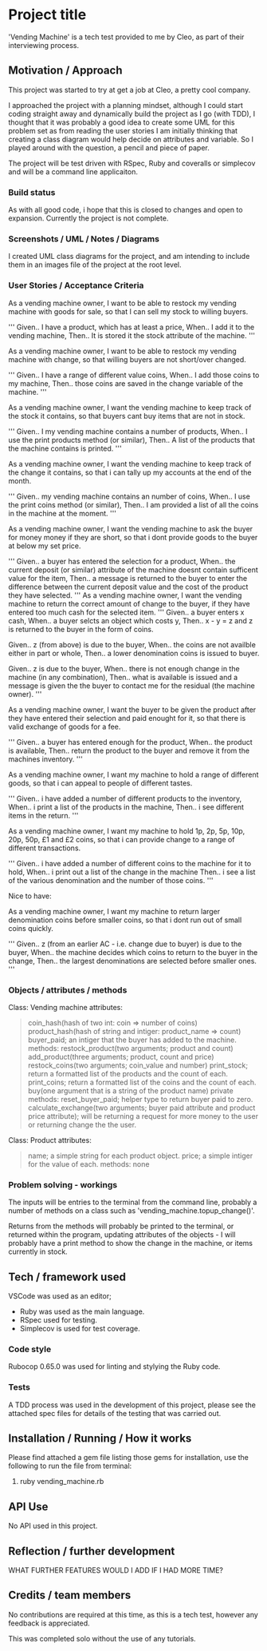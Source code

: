 # Project title

'Vending Machine' is a tech test provided to me by Cleo, as part of their
interviewing process.

## Motivation / Approach

This project was started to try at get a job at Cleo, a pretty cool company.

I approached the project with a planning mindset, although I could start coding
straight away and dynamically build the project as I go (with TDD), I thought
that it was probably a good idea to create some UML for this problem set as
from reading the user stories I am initially thinking that creating a class
diagram would help decide on attributes and variable. So I played around with
the question, a pencil and piece of paper.

The project will be test driven with RSpec, Ruby and coveralls or simplecov and
will be a command line applicaiton.

### Build status

As with all good code, i hope that this is closed to changes and open to
expansion. Currently the project is not complete.

### Screenshots / UML / Notes / Diagrams

I created UML class diagrams for the project, and am intending to include them
in an images file of the project at the root level.

### User Stories / Acceptance Criteria

As a vending machine owner,
I want to be able to restock my vending machine with goods for sale,
so that I can sell my stock to willing buyers.

'''
Given.. I have a product, which has at least a price,
When.. I add it to the vending machine,
Then.. It is stored it the stock attribute of the machine.
'''

As a vending machine owner,
I want to be able to restock my vending machine with change,
so that willing buyers are not short/over changed.

'''
Given.. I have a range of different value coins,
When.. I add those coins to my machine,
Then.. those coins are saved in the change variable of the machine.
'''

As a vending machine owner,
I want the vending machine to keep track of the stock it contains,
so that buyers cant buy items that are not in stock.

'''
Given.. I my vending machine contains a number of products,
When.. I use the print products method (or similar),
Then.. A list of the products that the machine contains is printed.
'''

As a vending machine owner,
I want the vending machine to keep track of the change it contains,
so that i can tally up my accounts at the end of the month.

'''
Given.. my vending machine contains an number of coins,
When.. I use the print coins method (or similar),
Then.. I am provided a list of all the coins in the machine at the moment.
'''

As a vending machine owner,
I want the vending machine to ask the buyer for money money if they are short,
so that i dont provide goods to the buyer at below my set price.

'''
Given.. a buyer has entered the selection for a product,
When.. the current deposit (or similar) attribute of the machine doesnt contain
sufficent value for the item,
Then.. a message is returned to the buyer to enter the difference between the
current deposit value and the cost of the product they have selected.
'''
As a vending machine owner,
I want the vending machine to return the correct amount of change to the buyer,
if they have entered too much cash for the selected item.
'''
Given.. a buyer enters x cash,
When.. a buyer selcts an object which costs y,
Then.. x - y = z and z is returned to the buyer in the form of coins.

Given.. z (from above) is due to the buyer,
When.. the coins are not availble either in part or whole,
Then.. a lower denomination coins is issued to buyer.

Given.. z is due to the buyer,
When.. there is not enough change in the machine (in any combination),
Then.. what is available is issued and a message is given the the buyer to
contact me for the residual (the machine owner).
'''

As a vending machine owner,
I want the buyer to be given the product after they have entered their selection
and paid enought for it,
so that there is valid exchange of goods for a fee.

'''
Given.. a buyer has entered enough for the product,
When.. the product is available,
Then.. return the product to the buyer and remove it from the machines inventory.
'''

As a vending machine owner,
I want my machine to hold a range of different goods,
so that i can appeal to people of different tastes.

'''
Given.. i have added a number of different products to the inventory,
When.. i print a list of the products in the machine,
Then.. i see different items in the return.
'''

As a vending machine owner,
I want my machine to hold 1p, 2p, 5p, 10p, 20p, 50p, £1 and £2 coins,
so that i can provide change to a range of different transactions.

'''
Given.. i have added a number of different coins to the machine for it to hold,
When.. i print out a list of the change in the machine
Then.. i see a list of the various denomination and the number of those coins.
'''

Nice to have:

As a vending machine owner,
I want my machine to return larger denomination coins before smaller coins,
so that i dont run out of small coins quickly.

'''
Given.. z (from an earlier AC - i.e. change due to buyer) is due to the buyer,
When.. the machine decides which coins to return to the buyer in the change,
Then.. the largest denominations are selected before smaller ones.
'''

### Objects / attributes / methods

Class: Vending machine
attributes:
> coin_hash(hash of two int: coin => number of coins)
> product_hash(hash of string and intiger: product_name => count)
> buyer_paid; an intiger that the buyer has added to the machine.
methods:
> restock_product(two arguments; product and count)
> add_product(three arguments; product, count and price)
> restock_coins(two arguments; coin_value and number)
> print_stock; return a formatted list of the products and the count of each.
> print_coins; return a formatted list of the coins and the count of each.
> buy(one argument that is a string of the product name)
private methods:
> reset_buyer_paid; helper type to return buyer paid to zero.
> calculate_exchange(two arguments; buyer paid attribute and product price attribute); will be returning a request for more money to the user or returning change the the user.

Class: Product
attributes:
> name; a simple string for each product object.
> price; a simple intiger for the value of each.
methods:
> none

### Problem solving - workings

The inputs will be entries to the terminal from the command line, probably a
number of methods on a class such as 'vending_machine.topup_change()'.

Returns from the methods will probably be printed to the terminal, or returned
within the program, updating attributes of the objects - I will probably have
a print method to show the change in the machine, or items currently in stock.

## Tech / framework used

VSCode was used as an editor;

* Ruby was used as the main language.
* RSpec used for testing.
* Simplecov is used for test coverage.

### Code style

Rubocop 0.65.0 was used for linting and stylying the Ruby code.

### Tests

A TDD process was used in the development of this project, please see the
attached spec files for details of the testing that was carried out.

## Installation / Running / How it works

Please find attached a gem file listing those gems for installation, use the
following to run the file from terminal:

1) ruby vending_machine.rb

## API Use

No API used in this project.

## Reflection / further development

WHAT FURTHER FEATURES WOULD I ADD IF I HAD MORE TIME?

## Credits / team members

No contributions are required at this time, as this is a tech test, however any
feedback is appreciated.

This was completed solo without the use of any tutorials.
